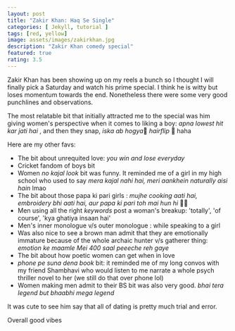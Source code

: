 ```yaml
---
layout: post
title: "Zakir Khan: Haq Se Single"
categories: [ Jekyll, tutorial ]
tags: [red, yellow]
image: assets/images/zakirkhan.jpg
description: "Zakir Khan comedy special"
featured: true
rating: 3.5
---
```


Zakir Khan has been showing up on my reels a bunch so I thought I will finally pick a Saturday and watch his prime special. I think he is witty but loses momentum towards the end. Nonetheless there were some very good punchlines and observations.

The most relatable bit that initially attracted me to the special was him giving women's perspective when it comes to liking a boy:
_apna lowest hit kar jati hai_ , and then they snap, _iska ab hogya_🙅 *hairflip* 💁 haha 

Here are my other favs:

* The bit about unrequited love: _you win and lose everyday_
* Cricket fandom of boys bit
* Women _no kajal look_ bit was funny. It reminded me of a girl in my high school who used to say _mera kajal nahi hai, meri aankhein naturally aisi hain_ lmao
* The bit about those papa ki pari girls : _mujhe cooking aati hai, embroidery bhi aati hai, aur papa ki pari toh mai hun hi_ 🙋😌
* Men using all the right _keywords_ post a woman's breakup: 'totally', 'of course', 'kya ghatiya insaan hai'
* Men's inner monologue v/s outer monologue : while speaking to a girl
* Was also nice to see a brown man admit that they are emotionally immature because of the whole archaic hunter v/s gatherer thing: _emotion ke maamle Mei 400 saal peeeche reh gaye_
* The bit about how poetic women can get when in love
* _phone pe suna dena book_ bit: it reminded me of my long convos with my friend Shambhavi who would listen to me narrate a whole psych thriller novel to her (we still do that over phone lol)
* Women making men admit to their BS bit was also very good. _bhai tera legend but bhaabhi mega legend_

It was cute to see him say that all of dating is pretty much trial and error. 

Overall good vibes 


